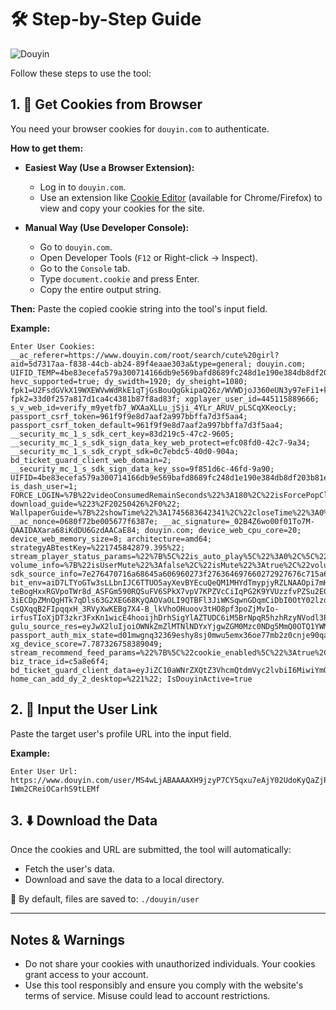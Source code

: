 # 🛠️ Step-by-Step Guide

![Douyin](https://github.com/user-attachments/assets/be74f49d-4bab-4a67-b3c5-e7a4a31dae79)


Follow these steps to use the tool:

## 1. 🔐 Get Cookies from Browser

You need your browser cookies for `douyin.com` to authenticate.

**How to get them:**

*   **Easiest Way (Use a Browser Extension):**
    - Log in to `douyin.com`.
    - Use an extension like [Cookie Editor](https://chromewebstore.google.com/detail/cookie-editor/hlkenndednhfkekhgcdicdfddnkalmdm) (available for Chrome/Firefox) to view and copy your cookies for the site.

*   **Manual Way (Use Developer Console):**
    - Go to `douyin.com`.
    - Open Developer Tools (`F12` or Right-click -> Inspect).
    - Go to the `Console` tab.
    - Type `document.cookie` and press Enter.
    - Copy the entire output string.

**Then:** Paste the copied cookie string into the tool's input field.

**Example:**
```text
Enter User Cookies: __ac_referer=https://www.douyin.com/root/search/cute%20girl?aid=5d7317aa-f838-44cb-ab24-89f4eaae303a&type=general; douyin.com; UIFID_TEMP=4be83ecefa579a300714166db9e569bafd8689fc248d1e190e384db8df203b81ea646495483afebeeb970c91b03763d2841691e786ca7c29273c8e61221080ee749cdf3bdf88484be6d1cae4fae1fe15; hevc_supported=true; dy_swidth=1920; dy_sheight=1080; fpk1=U2FsdGVkX19WXEWVwWdRkE1qTjGsBouQgGkipaQ26z/WVWDjoJ360eUN3y97eFi1+ksdNWsmUY3Irn+fIJP1pg==; fpk2=33d0f257a817d1ca4c4381b87f8ad83f; xgplayer_user_id=445115889666; s_v_web_id=verify_m9yetfb7_WXAaXLLu_jSji_4YLr_ARUV_pLSCqXKeocLy; passport_csrf_token=961f9f9e8d7aaf2a997bbffa7d3f5aa4; passport_csrf_token_default=961f9f9e8d7aaf2a997bbffa7d3f5aa4; __security_mc_1_s_sdk_cert_key=83d219c5-47c2-9605; __security_mc_1_s_sdk_sign_data_key_web_protect=efc08fd0-42c7-9a34; __security_mc_1_s_sdk_crypt_sdk=0c7ebdc5-40d0-904a; bd_ticket_guard_client_web_domain=2; __security_mc_1_s_sdk_sign_data_key_sso=9f851d6c-46fd-9a90; UIFID=4be83ecefa579a300714166db9e569bafd8689fc248d1e190e384db8df203b81ea646495483afebeeb970c91b03763d26ed383cf1c272e94d87b2db7d18aacd98e1f1dd0315e3124d5e3255fa6b1a201a4e93a3abd846b06ff8681a45d64ffc457ad5a18765c535fb8a39d4abafac2f42b28f6a5a7211b47877d3d3f20b6117aa49a553695fbe93be50e063c3e49b99cae0e1c19c6356d3d024669cbd1d0daeb; is_dash_user=1; FORCE_LOGIN=%7B%22videoConsumedRemainSeconds%22%3A180%2C%22isForcePopClose%22%3A1%7D; download_guide=%223%2F20250426%2F0%22; WallpaperGuide=%7B%22showTime%22%3A1745683642341%2C%22closeTime%22%3A0%2C%22showCount%22%3A1%2C%22cursor1%22%3A28%2C%22cursor2%22%3A4%2C%22hoverTime%22%3A1745683642348%7D; __ac_nonce=0680f72be005677f6387e; __ac_signature=_02B4Z6wo00f01To7M-QAAIDAXara68iKdDU6GzdAACaE84; douyin.com; device_web_cpu_core=20; device_web_memory_size=8; architecture=amd64; strategyABtestKey=%221745842879.395%22; stream_player_status_params=%22%7B%5C%22is_auto_play%5C%22%3A0%2C%5C%22is_full_screen%5C%22%3A0%2C%5C%22is_full_webscreen%5C%22%3A0%2C%5C%22is_mute%5C%22%3A1%2C%5C%22is_speed%5C%22%3A1%2C%5C%22is_visible%5C%22%3A1%7D%22; volume_info=%7B%22isUserMute%22%3Afalse%2C%22isMute%22%3Atrue%2C%22volume%22%3A0.5%7D; sdk_source_info=7e276470716a68645a606960273f276364697660272927676c715a6d6069756077273f276364697660272927666d776a68605a607d71606b766c6a6b5a7666776c7571273f275e58272927666a6b766a69605a696c6061273f27636469766027292762696a6764695a7364776c6467696076273f275e5827292771273f27373731353d3d37313d30313234272927676c715a75776a716a666a69273f2763646976602778; bit_env=aiD7LTYoGTw3sLLbnIJC6TTUO5ayXevBYEcuQeQM1MHYdTmypjyRZLNAAOpi7mHwZF2Gbu59SkoRE2SeJvuox9q5s7_D4_M6B5CSGsIP8vCNXOMnbUu5IXC2-teBogHxxRGVpoTWr8d_ASFGm590RQSuFV6SPkX7vpV7KPZVcCiIqPG2K9YVUzzfvPZSu2EQP769_4_fCDhpvJOCfFfKjON3VXASZufUA-3iECDpZMnQgHTk7qDls63G2XEG68KyQAOVaOLI9QTBFl3JiWKSqwnGDqmCiDbI0OtY02lzdmw5zvpfr1G7oNHYoMLeKwCVBgjgq7F7iSKwsb9I41R-CsQXqqB2FIpqqxH_3RVyXwKEBg7X4-B_lkVhoOHuoov3tHO8pf3poZjMvIo-irfusTIoXjDT3zkr3FxKn1wicE4hooijhDrhSigYlAZTUDC6iM5BrNpqR5hzhRzyNVodl3PEdpthCN0BM7ElxNt26FvQOX81xQ4YdBpUEK3oDFTK; gulu_source_res=eyJwX2luIjoiOWNkZmZlMTNlNDYxYjgwZGM0Mzc0NDg5MmQ0OTQ1YWM4YzUzMjE0YzA3YzYxMTVjYzljMGE0NTY3MzEzZWM3OCJ9; passport_auth_mix_state=d01mwgnq32369eshy8sj0mwu5emx36oe77mb2z0cnje90qat; xg_device_score=7.787326758389049; stream_recommend_feed_params=%22%7B%5C%22cookie_enabled%5C%22%3Atrue%2C%5C%22screen_width%5C%22%3A1920%2C%5C%22screen_height%5C%22%3A1080%2C%5C%22browser_online%5C%22%3Atrue%2C%5C%22cpu_core_num%5C%22%3A20%2C%5C%22device_memory%5C%22%3A8%2C%5C%22downlink%5C%22%3A10%2C%5C%22effective_type%5C%22%3A%5C%224g%5C%22%2C%5C%22round_trip_time%5C%22%3A50%7D%22; biz_trace_id=c5a8e6f4; bd_ticket_guard_client_data=eyJiZC10aWNrZXQtZ3VhcmQtdmVyc2lvbiI6MiwiYmQtdGlja2V0LWd1YXJkLWl0ZXJhdGlvbi12ZXJzaW9uIjoxLCJiZC10aWNrZXQtZ3VhcmQtcmVlLXB1YmxpYy1rZXkiOiJCS0FVNzBoOUZPYlJwZEhwa0YybW9ndmR5WEFLZzFQbHZtY3ZEbjdZbFRhZVhWblNnN2c1Ui9xNU9VOW54V3grdzVyUGs1c005NGdHM1FVUTVDakhHQk09IiwiYmQtdGlja2V0LWd1YXJkLXdlYi12ZXJzaW9uIjoyfQ%3D%3D; home_can_add_dy_2_desktop=%221%22; IsDouyinActive=true
```

## 2. 🔗 Input the User Link

Paste the target user's profile URL into the input field.

**Example:**
```text
Enter User Url: https://www.douyin.com/user/MS4wLjABAAAAXH9jzyP7CY5qxu7eAjY02UdoKyQaZjPwubf01BneuYG-IWm2CReiOCarhS9tLEMf
```

## 3. ⬇️ Download the Data

Once the cookies and URL are submitted, the tool will automatically:
*   Fetch the user's data.
*   Download and save the data to a local directory.

📁 By default, files are saved to: `./douyin/user`

---

## Notes & Warnings

*   Do not share your cookies with unauthorized individuals. Your cookies grant access to your account.
*   Use this tool responsibly and ensure you comply with the website's terms of service. Misuse could lead to account restrictions.

